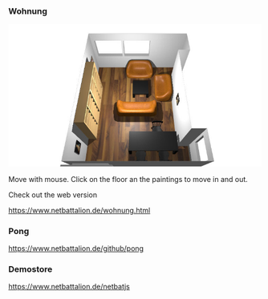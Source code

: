 <h3>Wohnung</h3>

![alt text](./wohnung.jpg)

Move with mouse. Click on the floor an the paintings to move in and out.

Check out the web version

<a href="https://www.netbattalion.de/wohnung.html">https://www.netbattalion.de/wohnung.html</a>

<h3>Pong</h3>
<a href="https://www.netbattalion.de/github/pong">https://www.netbattalion.de/github/pong</a>

<h3>Demostore</h3>
<a href="https://www.netbattalion.de/netbatjs">https://www.netbattalion.de/netbatjs</a>
